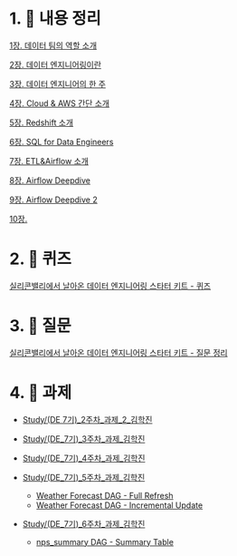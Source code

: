 # 1. 📑 내용 정리

[1장. 데이터 팀의 역할 소개](https://github.com/mildsalmon/Study/blob/Bigdata/BigData/%5B%EC%8A%A4%ED%84%B0%EB%94%94%207%EA%B8%B0%5D%20%EC%8B%A4%EB%A6%AC%EC%BD%98%EB%B0%B8%EB%A6%AC%EC%97%90%EC%84%9C%20%EB%82%A0%EC%95%84%EC%98%A8%20%EB%8D%B0%EC%9D%B4%ED%84%B0%20%EC%97%94%EC%A7%80%EB%8B%88%EC%96%B4%EB%A7%81%20%EC%8A%A4%ED%83%80%ED%84%B0%20%ED%82%A4%ED%8A%B8%20with%20Python/doc/1%EC%9E%A5.%20%EB%8D%B0%EC%9D%B4%ED%84%B0%20%ED%8C%80%EC%9D%98%20%EC%97%AD%ED%95%A0%20%EC%86%8C%EA%B0%9C.md)

[2장. 데이터 엔지니어링이란](https://github.com/mildsalmon/Study/blob/Bigdata/BigData/%5B%EC%8A%A4%ED%84%B0%EB%94%94%207%EA%B8%B0%5D%20%EC%8B%A4%EB%A6%AC%EC%BD%98%EB%B0%B8%EB%A6%AC%EC%97%90%EC%84%9C%20%EB%82%A0%EC%95%84%EC%98%A8%20%EB%8D%B0%EC%9D%B4%ED%84%B0%20%EC%97%94%EC%A7%80%EB%8B%88%EC%96%B4%EB%A7%81%20%EC%8A%A4%ED%83%80%ED%84%B0%20%ED%82%A4%ED%8A%B8%20with%20Python/doc/2%EC%9E%A5.%20%EB%8D%B0%EC%9D%B4%ED%84%B0%20%EC%97%94%EC%A7%80%EB%8B%88%EC%96%B4%EB%A7%81%EC%9D%B4%EB%9E%80.md)

[3장. 데이터 엔지니어의 한 주](https://github.com/mildsalmon/Study/blob/Bigdata/BigData/%5B%EC%8A%A4%ED%84%B0%EB%94%94%207%EA%B8%B0%5D%20%EC%8B%A4%EB%A6%AC%EC%BD%98%EB%B0%B8%EB%A6%AC%EC%97%90%EC%84%9C%20%EB%82%A0%EC%95%84%EC%98%A8%20%EB%8D%B0%EC%9D%B4%ED%84%B0%20%EC%97%94%EC%A7%80%EB%8B%88%EC%96%B4%EB%A7%81%20%EC%8A%A4%ED%83%80%ED%84%B0%20%ED%82%A4%ED%8A%B8%20with%20Python/doc/3%EC%9E%A5.%20%EB%8D%B0%EC%9D%B4%ED%84%B0%20%EC%97%94%EC%A7%80%EB%8B%88%EC%96%B4%EC%9D%98%20%ED%95%9C%20%EC%A3%BC.md)

[4장. Cloud & AWS 간단 소개](https://github.com/mildsalmon/Study/blob/Bigdata/BigData/%5B%EC%8A%A4%ED%84%B0%EB%94%94%207%EA%B8%B0%5D%20%EC%8B%A4%EB%A6%AC%EC%BD%98%EB%B0%B8%EB%A6%AC%EC%97%90%EC%84%9C%20%EB%82%A0%EC%95%84%EC%98%A8%20%EB%8D%B0%EC%9D%B4%ED%84%B0%20%EC%97%94%EC%A7%80%EB%8B%88%EC%96%B4%EB%A7%81%20%EC%8A%A4%ED%83%80%ED%84%B0%20%ED%82%A4%ED%8A%B8%20with%20Python/doc/4%EC%9E%A5.%20Cloud%20%26%20AWS%20%EA%B0%84%EB%8B%A8%20%EC%86%8C%EA%B0%9C.md)

[5장. Redshift 소개](https://github.com/mildsalmon/Study/blob/Bigdata/BigData/%5B%EC%8A%A4%ED%84%B0%EB%94%94%207%EA%B8%B0%5D%20%EC%8B%A4%EB%A6%AC%EC%BD%98%EB%B0%B8%EB%A6%AC%EC%97%90%EC%84%9C%20%EB%82%A0%EC%95%84%EC%98%A8%20%EB%8D%B0%EC%9D%B4%ED%84%B0%20%EC%97%94%EC%A7%80%EB%8B%88%EC%96%B4%EB%A7%81%20%EC%8A%A4%ED%83%80%ED%84%B0%20%ED%82%A4%ED%8A%B8%20with%20Python/doc/5%EC%9E%A5.%20Redshift%20%EC%86%8C%EA%B0%9C.md)

[6장. SQL for Data Engineers](https://github.com/mildsalmon/Study/blob/Bigdata/BigData/%5B%EC%8A%A4%ED%84%B0%EB%94%94%207%EA%B8%B0%5D%20%EC%8B%A4%EB%A6%AC%EC%BD%98%EB%B0%B8%EB%A6%AC%EC%97%90%EC%84%9C%20%EB%82%A0%EC%95%84%EC%98%A8%20%EB%8D%B0%EC%9D%B4%ED%84%B0%20%EC%97%94%EC%A7%80%EB%8B%88%EC%96%B4%EB%A7%81%20%EC%8A%A4%ED%83%80%ED%84%B0%20%ED%82%A4%ED%8A%B8%20with%20Python/doc/6%EC%9E%A5.%20SQL%20for%20Data%20Engineers.md)

[7장. ETL&Airflow 소개](https://github.com/mildsalmon/Study/blob/Bigdata/BigData/%5B%EC%8A%A4%ED%84%B0%EB%94%94%207%EA%B8%B0%5D%20%EC%8B%A4%EB%A6%AC%EC%BD%98%EB%B0%B8%EB%A6%AC%EC%97%90%EC%84%9C%20%EB%82%A0%EC%95%84%EC%98%A8%20%EB%8D%B0%EC%9D%B4%ED%84%B0%20%EC%97%94%EC%A7%80%EB%8B%88%EC%96%B4%EB%A7%81%20%EC%8A%A4%ED%83%80%ED%84%B0%20%ED%82%A4%ED%8A%B8%20with%20Python/doc/7%EC%9E%A5.%20ETL%26Airflow%20%EC%86%8C%EA%B0%9C.md)

[8장. Airflow Deepdive](https://github.com/mildsalmon/Study/blob/master/BigData/%5B%EC%8A%A4%ED%84%B0%EB%94%94%207%EA%B8%B0%5D%20%EC%8B%A4%EB%A6%AC%EC%BD%98%EB%B0%B8%EB%A6%AC%EC%97%90%EC%84%9C%20%EB%82%A0%EC%95%84%EC%98%A8%20%EB%8D%B0%EC%9D%B4%ED%84%B0%20%EC%97%94%EC%A7%80%EB%8B%88%EC%96%B4%EB%A7%81%20%EC%8A%A4%ED%83%80%ED%84%B0%20%ED%82%A4%ED%8A%B8%20with%20Python/doc/8%EC%9E%A5.%20Airflow%20Deepdive.md)

[9장. Airflow Deepdive 2](https://github.com/mildsalmon/Study/blob/Bigdata/BigData/%5B%EC%8A%A4%ED%84%B0%EB%94%94%207%EA%B8%B0%5D%20%EC%8B%A4%EB%A6%AC%EC%BD%98%EB%B0%B8%EB%A6%AC%EC%97%90%EC%84%9C%20%EB%82%A0%EC%95%84%EC%98%A8%20%EB%8D%B0%EC%9D%B4%ED%84%B0%20%EC%97%94%EC%A7%80%EB%8B%88%EC%96%B4%EB%A7%81%20%EC%8A%A4%ED%83%80%ED%84%B0%20%ED%82%A4%ED%8A%B8%20with%20Python/doc/9%EC%9E%A5.%20Airflow%20Deepdive%202.md)

[10장. ](https://github.com/mildsalmon/Study/blob/master/BigData/%5B%EC%8A%A4%ED%84%B0%EB%94%94%207%EA%B8%B0%5D%20%EC%8B%A4%EB%A6%AC%EC%BD%98%EB%B0%B8%EB%A6%AC%EC%97%90%EC%84%9C%20%EB%82%A0%EC%95%84%EC%98%A8%20%EB%8D%B0%EC%9D%B4%ED%84%B0%20%EC%97%94%EC%A7%80%EB%8B%88%EC%96%B4%EB%A7%81%20%EC%8A%A4%ED%83%80%ED%84%B0%20%ED%82%A4%ED%8A%B8%20with%20Python/doc/10%EC%9E%A5.%20Productionizing%20Airflow.md)

# 2. 🤔 퀴즈

[실리콘밸리에서 날아온 데이터 엔지니어링 스타터 키트 - 퀴즈](https://github.com/mildsalmon/Study/blob/Bigdata/BigData/%5B%EC%8A%A4%ED%84%B0%EB%94%94%207%EA%B8%B0%5D%20%EC%8B%A4%EB%A6%AC%EC%BD%98%EB%B0%B8%EB%A6%AC%EC%97%90%EC%84%9C%20%EB%82%A0%EC%95%84%EC%98%A8%20%EB%8D%B0%EC%9D%B4%ED%84%B0%20%EC%97%94%EC%A7%80%EB%8B%88%EC%96%B4%EB%A7%81%20%EC%8A%A4%ED%83%80%ED%84%B0%20%ED%82%A4%ED%8A%B8%20with%20Python/doc/%EC%8B%A4%EB%A6%AC%EC%BD%98%EB%B0%B8%EB%A6%AC%EC%97%90%EC%84%9C%20%EB%82%A0%EC%95%84%EC%98%A8%20%EB%8D%B0%EC%9D%B4%ED%84%B0%20%EC%97%94%EC%A7%80%EB%8B%88%EC%96%B4%EB%A7%81%20%EC%8A%A4%ED%83%80%ED%84%B0%20%ED%82%A4%ED%8A%B8%20-%20%ED%80%B4%EC%A6%88.md)

# 3. 👀 질문

[실리콘밸리에서 날아온 데이터 엔지니어링 스타터 키트 - 질문 정리](https://github.com/mildsalmon/Study/blob/Bigdata/BigData/%5B%EC%8A%A4%ED%84%B0%EB%94%94%207%EA%B8%B0%5D%20%EC%8B%A4%EB%A6%AC%EC%BD%98%EB%B0%B8%EB%A6%AC%EC%97%90%EC%84%9C%20%EB%82%A0%EC%95%84%EC%98%A8%20%EB%8D%B0%EC%9D%B4%ED%84%B0%20%EC%97%94%EC%A7%80%EB%8B%88%EC%96%B4%EB%A7%81%20%EC%8A%A4%ED%83%80%ED%84%B0%20%ED%82%A4%ED%8A%B8%20with%20Python/doc/%EC%8B%A4%EB%A6%AC%EC%BD%98%EB%B0%B8%EB%A6%AC%EC%97%90%EC%84%9C%20%EB%82%A0%EC%95%84%EC%98%A8%20%EB%8D%B0%EC%9D%B4%ED%84%B0%20%EC%97%94%EC%A7%80%EB%8B%88%EC%96%B4%EB%A7%81%20%EC%8A%A4%ED%83%80%ED%84%B0%20%ED%82%A4%ED%8A%B8%20-%20%EC%A7%88%EB%AC%B8%20%EC%A0%95%EB%A6%AC.md)

# 4. 🚩 과제

- [Study/(DE 7기)_2주차_과제_2_김학진](https://github.com/mildsalmon/Study/blob/Bigdata/BigData/%5B%EC%8A%A4%ED%84%B0%EB%94%94%207%EA%B8%B0%5D%20%EC%8B%A4%EB%A6%AC%EC%BD%98%EB%B0%B8%EB%A6%AC%EC%97%90%EC%84%9C%20%EB%82%A0%EC%95%84%EC%98%A8%20%EB%8D%B0%EC%9D%B4%ED%84%B0%20%EC%97%94%EC%A7%80%EB%8B%88%EC%96%B4%EB%A7%81%20%EC%8A%A4%ED%83%80%ED%84%B0%20%ED%82%A4%ED%8A%B8%20with%20Python/Assignment/(DE%207%EA%B8%B0)_2%EC%A3%BC%EC%B0%A8_%EA%B3%BC%EC%A0%9C_2_%EA%B9%80%ED%95%99%EC%A7%84.ipynb)

- [Study/(DE_7기)_3주차_과제_김학진](https://github.com/mildsalmon/Study/blob/Bigdata/BigData/%5B%EC%8A%A4%ED%84%B0%EB%94%94%207%EA%B8%B0%5D%20%EC%8B%A4%EB%A6%AC%EC%BD%98%EB%B0%B8%EB%A6%AC%EC%97%90%EC%84%9C%20%EB%82%A0%EC%95%84%EC%98%A8%20%EB%8D%B0%EC%9D%B4%ED%84%B0%20%EC%97%94%EC%A7%80%EB%8B%88%EC%96%B4%EB%A7%81%20%EC%8A%A4%ED%83%80%ED%84%B0%20%ED%82%A4%ED%8A%B8%20with%20Python/Assignment/(DE_7%EA%B8%B0)_3%EC%A3%BC%EC%B0%A8_%EA%B3%BC%EC%A0%9C_%EA%B9%80%ED%95%99%EC%A7%84.ipynb)

- [Study/(DE_7기)_4주차_과제_김학진](https://github.com/mildsalmon/Study/blob/Bigdata/BigData/%5B%EC%8A%A4%ED%84%B0%EB%94%94%207%EA%B8%B0%5D%20%EC%8B%A4%EB%A6%AC%EC%BD%98%EB%B0%B8%EB%A6%AC%EC%97%90%EC%84%9C%20%EB%82%A0%EC%95%84%EC%98%A8%20%EB%8D%B0%EC%9D%B4%ED%84%B0%20%EC%97%94%EC%A7%80%EB%8B%88%EC%96%B4%EB%A7%81%20%EC%8A%A4%ED%83%80%ED%84%B0%20%ED%82%A4%ED%8A%B8%20with%20Python/Assignment/(DE_7%EA%B8%B0)_4%EC%A3%BC%EC%B0%A8_%EA%B3%BC%EC%A0%9C_%EA%B9%80%ED%95%99%EC%A7%84.ipynb)

- [Study/(DE_7기)_5주차_과제_김학진](https://github.com/mildsalmon/Study/blob/master/BigData/%5B%EC%8A%A4%ED%84%B0%EB%94%94%207%EA%B8%B0%5D%20%EC%8B%A4%EB%A6%AC%EC%BD%98%EB%B0%B8%EB%A6%AC%EC%97%90%EC%84%9C%20%EB%82%A0%EC%95%84%EC%98%A8%20%EB%8D%B0%EC%9D%B4%ED%84%B0%20%EC%97%94%EC%A7%80%EB%8B%88%EC%96%B4%EB%A7%81%20%EC%8A%A4%ED%83%80%ED%84%B0%20%ED%82%A4%ED%8A%B8%20with%20Python/Assignment/(DE_7%EA%B8%B0)_5%EC%A3%BC%EC%B0%A8_%EA%B3%BC%EC%A0%9C_%EA%B9%80%ED%95%99%EC%A7%84.ipynb)
  - [Weather Forecast DAG - Full Refresh](https://github.com/mildsalmon/Study/blob/master/BigData/%5B%EC%8A%A4%ED%84%B0%EB%94%94%207%EA%B8%B0%5D%20%EC%8B%A4%EB%A6%AC%EC%BD%98%EB%B0%B8%EB%A6%AC%EC%97%90%EC%84%9C%20%EB%82%A0%EC%95%84%EC%98%A8%20%EB%8D%B0%EC%9D%B4%ED%84%B0%20%EC%97%94%EC%A7%80%EB%8B%88%EC%96%B4%EB%A7%81%20%EC%8A%A4%ED%83%80%ED%84%B0%20%ED%82%A4%ED%8A%B8%20with%20Python/Assignment/weather_forecast.py)
  - [Weather Forecast DAG - Incremental Update](https://github.com/mildsalmon/Study/blob/master/BigData/%5B%EC%8A%A4%ED%84%B0%EB%94%94%207%EA%B8%B0%5D%20%EC%8B%A4%EB%A6%AC%EC%BD%98%EB%B0%B8%EB%A6%AC%EC%97%90%EC%84%9C%20%EB%82%A0%EC%95%84%EC%98%A8%20%EB%8D%B0%EC%9D%B4%ED%84%B0%20%EC%97%94%EC%A7%80%EB%8B%88%EC%96%B4%EB%A7%81%20%EC%8A%A4%ED%83%80%ED%84%B0%20%ED%82%A4%ED%8A%B8%20with%20Python/Assignment/weather_forecast_incremental_update.py)

- [Study/(DE_7기)_6주차_과제_김학진](https://github.com/mildsalmon/Study/blob/master/BigData/%5B%EC%8A%A4%ED%84%B0%EB%94%94%207%EA%B8%B0%5D%20%EC%8B%A4%EB%A6%AC%EC%BD%98%EB%B0%B8%EB%A6%AC%EC%97%90%EC%84%9C%20%EB%82%A0%EC%95%84%EC%98%A8%20%EB%8D%B0%EC%9D%B4%ED%84%B0%20%EC%97%94%EC%A7%80%EB%8B%88%EC%96%B4%EB%A7%81%20%EC%8A%A4%ED%83%80%ED%84%B0%20%ED%82%A4%ED%8A%B8%20with%20Python/Assignment/(DE_7%EA%B8%B0)_6%EC%A3%BC%EC%B0%A8_%EA%B3%BC%EC%A0%9C_%EA%B9%80%ED%95%99%EC%A7%84.ipynb)
  - [nps_summary DAG - Summary Table](https://github.com/mildsalmon/Study/blob/master/BigData/%5B%EC%8A%A4%ED%84%B0%EB%94%94%207%EA%B8%B0%5D%20%EC%8B%A4%EB%A6%AC%EC%BD%98%EB%B0%B8%EB%A6%AC%EC%97%90%EC%84%9C%20%EB%82%A0%EC%95%84%EC%98%A8%20%EB%8D%B0%EC%9D%B4%ED%84%B0%20%EC%97%94%EC%A7%80%EB%8B%88%EC%96%B4%EB%A7%81%20%EC%8A%A4%ED%83%80%ED%84%B0%20%ED%82%A4%ED%8A%B8%20with%20Python/Assignment/nps_summary.py)

